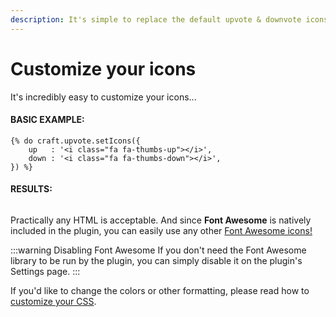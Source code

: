 ```yaml
---
description: It's simple to replace the default upvote & downvote icons.
---
```


# Customize your icons

It's incredibly easy to customize your icons...

#### BASIC EXAMPLE:

```twig
{% do craft.upvote.setIcons({
    up   : '<i class="fa fa-thumbs-up"></i>',
    down : '<i class="fa fa-thumbs-down"></i>',
}) %}
```

#### RESULTS:

<img :src="$withBase('/images/like-dislike.png')" class="dropshadow" alt="">

Practically any HTML is acceptable. And since **Font Awesome** is natively included in the plugin, you can easily use any other [Font Awesome icons!](https://fontawesome.com/icons)

:::warning Disabling Font Awesome
If you don't need the Font Awesome library to be run by the plugin, you can simply disable it on the plugin's Settings page.
:::

If you'd like to change the colors or other formatting, please read how to [customize your CSS](/customize-your-css/).
